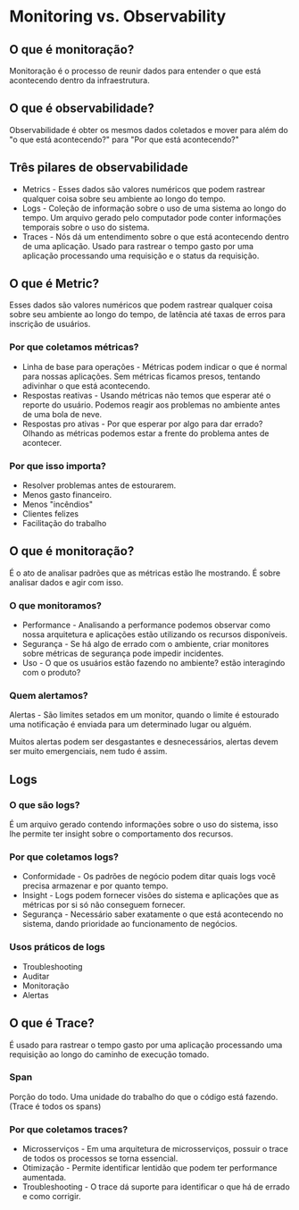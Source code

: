 
# Monitoring vs. Observability

## O que é monitoração?

Monitoração é o processo de reunir dados para entender o que está acontecendo dentro da infraestrutura.

## O que é observabilidade?

Observabilidade é obter os mesmos dados coletados e mover para além do "o que está acontecendo?" para "Por que está acontecendo?"

## Três pilares de observabilidade

- Metrics - Esses dados são valores numéricos que podem rastrear qualquer coisa sobre seu ambiente ao longo do tempo.
- Logs - Coleção de informação sobre o uso de uma sistema ao longo do tempo. Um arquivo gerado pelo computador pode conter informações temporais sobre o uso do sistema.
- Traces - Nós dá um entendimento sobre o que está acontecendo dentro de uma aplicação. Usado para rastrear o tempo gasto por uma aplicação processando uma requisição e o status da requisição.

## O que é Metric?

Esses dados são valores numéricos que podem rastrear qualquer coisa sobre seu ambiente ao longo do tempo, de latência até taxas de erros para inscrição de usuários.

### Por que coletamos métricas?

- Linha de base para operações - Métricas podem indicar o que é normal para nossas aplicações. Sem métricas ficamos presos, tentando adivinhar o que está acontecendo.
- Respostas reativas - Usando métricas não temos que esperar até o reporte do usuário. Podemos reagir aos problemas no ambiente antes de uma bola de neve.
- Respostas pro ativas - Por que esperar por algo para dar errado? Olhando as métricas podemos estar a frente do problema antes de acontecer.

### Por que isso importa?

- Resolver problemas antes de estourarem.
- Menos gasto financeiro.
- Menos "incêndios"
- Clientes felizes
- Facilitação do trabalho


## O que é monitoração?

É o ato de analisar padrões que as métricas estão lhe mostrando. É sobre analisar dados e agir com isso.

### O que monitoramos?

- Performance - Analisando a performance podemos observar como nossa arquitetura e aplicações estão utilizando os recursos disponíveis.
- Segurança - Se há algo de errado com o ambiente, criar monitores sobre métricas de segurança pode impedir incidentes.
- Uso - O que os usuários estão fazendo no ambiente? estão interagindo com o produto?

### Quem alertamos?

Alertas - São limites setados em um monitor, quando o limite é estourado uma notificação é enviada para um determinado lugar ou alguém.

Muitos alertas podem ser desgastantes e desnecessários, alertas devem ser muito emergenciais, nem tudo é assim.

## Logs

### O que são logs?

É um arquivo gerado contendo informações sobre o uso do sistema, isso lhe permite ter insight sobre o comportamento dos recursos.

### Por que coletamos logs?

- Conformidade - Os padrões de negócio podem ditar quais logs você precisa armazenar e por quanto tempo.
- Insight - Logs podem fornecer visões do sistema e aplicações que as métricas por si só não conseguem fornecer.
- Segurança - Necessário saber exatamente o que está acontecendo no sistema, dando prioridade ao funcionamento de negócios.

### Usos práticos de logs

- Troubleshooting
- Auditar
- Monitoração
- Alertas

## O que é Trace?

É usado para rastrear o tempo gasto por uma aplicação processando uma requisição ao longo do caminho de execução tomado.

### Span

Porção do todo. Uma unidade do trabalho do que o código está fazendo. (Trace é todos os spans)

### Por que coletamos traces?

- Microsserviços - Em uma arquitetura de microsserviços, possuir o trace de todos os processos se torna essencial.
- Otimização - Permite identificar lentidão que podem ter performance aumentada.
- Troubleshooting - O trace dá suporte para identificar o que há de errado e como corrigir.